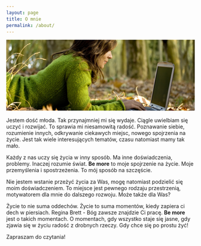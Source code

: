 ```yaml
---
layout: page
title: O mnie
permalink: /about/
---
```


<div class='post-image'>
  <div class='image'>
    <img src="/images/about.jpg" alt="about">
  </div>
</div>

Jestem dość młoda. Tak przynajmniej mi się wydaje. Ciągle uwielbiam się uczyć i rozwijać. To sprawia mi niesamowitą radość. Poznawanie siebie, rozumienie innych, odkrywanie ciekawych miejsc, nowego spojrzenia na życie. Jest tak wiele interesujących tematów, czasu natomiast mamy tak mało.

Każdy z nas uczy się życia w inny sposób. Ma inne doświadczenia, problemy. Inaczej rozumie świat. **Be more** to moje spojrzenie na życie. Moje przemyślenia i spostrzeżenia. To mój sposób na szczęście.

Nie jestem wstanie przeżyć życia za Was, mogę natomiast podzielić się moim doświadczeniem. To miejsce jest pewnego rodzaju przestrzenią, motywatorem dla mnie do dalszego rozwoju. Może także dla Was?

Życie to nie suma oddechów. Życie to suma momentów, kiedy zapiera ci dech w piersiach. Regina Brett - Bóg zawsze znajdzie Ci pracę. **Be more** jest o takich momentach. O momentach, gdy wszystko staje się jasne, gdy zjawia się w życiu radość z drobnych rzeczy. Gdy chce się po prostu żyć!

Zapraszam do czytania!
